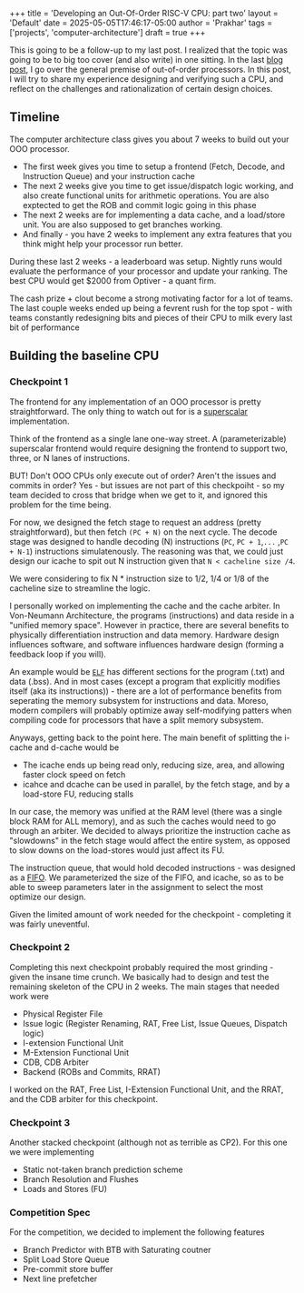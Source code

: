 +++
title = 'Developing an Out-Of-Order RISC-V CPU: part two'
layout = 'Default'
date = 2025-05-05T17:46:17-05:00
author = 'Prakhar'
tags = ['projects', 'computer-architecture']
draft = true
+++

This is going to be a follow-up to my last post. I realized that the topic
was going to be to big too cover (and also write) in one sitting. In the last 
[blog post](https://screamingpigeon.github.io/projects/ooo_pt1/), I go over
the general premise of out-of-order processors. In this post, I will try to share 
my experience designing and verifying such a CPU, and reflect on the challenges and
rationalization of certain design choices.



## Timeline 

The computer architecture class gives you about 7 weeks to build out your OOO processor.

- The first week gives you time to setup a frontend (Fetch, Decode, and Instruction Queue) and your instruction cache
- The next 2 weeks give you time to get issue/dispatch logic working, and also create 
functional units for arithmetic operations. You are also exptected to get the ROB and commit logic
going in this phase
- The next 2 weeks are for implementing a data cache, and a load/store unit. You are also supposed 
to get branches working.
- And finally - you have 2 weeks to implement any extra features that you think might help your processor
run better.


During these last 2 weeks - a leaderboard was setup. Nightly runs would evaluate the performance of your 
processor and update your ranking. The best CPU would get $2000 from Optiver - a quant firm.


The cash prize + clout become a strong motivating factor for a lot of teams. The last couple weeks ended
up being a fevrent rush for the top spot - with teams constantly redesigning bits and pieces of their
CPU to milk every last bit of performance



## Building the baseline CPU

### Checkpoint 1

The frontend for any implementation of an OOO processor is pretty straightforward. The only thing to watch
out for is a [superscalar](https://en.wikipedia.org/wiki/Superscalar_processor) implementation. 

Think of the frontend as a single lane one-way street. A (parameterizable) superscalar frontend would require
designing the frontend to support two, three, or N lanes of instructions.  

BUT! Don't OOO CPUs only execute out of order? Aren't the issues and commits in order? Yes - but issues 
are not part of this checkpoiht - so my team decided to cross that bridge when we get to it, and ignored 
this problem for the time being.

For now, we designed the fetch stage to request an address (pretty straightforward), but then fetch `(PC + N)` on the 
next cycle. The decode stage was designed to handle decoding (N) instructions (`PC`, `PC + 1`,`...` ,`PC + N-1`) 
instructions simulatenously. The reasoning was that, we could just design our icache to spit out N instruction given that
`N < cacheline size /4`.

We were considering to fix N * instruction size to 1/2, 1/4 or 1/8 of the cacheline size to streamline the logic.


I personally worked on implementing the cache and the cache arbiter. In Von-Neumann Architecture, the programs (instructions)
and data reside in a "unified memory space". However in practice, there are several benefits to physically 
differentiation instruction and data memory. Hardware design influences software, and software influences hardware design
(forming a feedback loop if you will). 

An example would be [`ELF`](https://en.wikipedia.org/wiki/Executable_and_Linkable_Format) has different sections for the program (.txt) and data
(.bss). And in most cases (except a program that explicitly modifies itself (aka its instructions)) - there are a lot of 
performance benefits from seperating the memory subsystem for instructions and data. Moreso, modern compilers will probably
optimize away self-modifying patters when compiling code for processors that have a split memory subsystem.

Anyways, getting back to the point here. The main benefit of splitting the i-cache and d-cache would be
- The icache ends up being read only, reducing size, area, and allowing faster clock speed on fetch
- icahce and dcache can be used in parallel, by the fetch stage, and by a load-store FU, reducing stalls

In our case, the memory was unified at the RAM level (there was a single block RAM for ALL memory), and as such 
the caches would need to go through an arbiter. We decided to always prioritize the instruction cache as "slowdowns"
in the fetch stage would affect the entire system, as opposed to slow downs on the load-stores would just affect its FU.


The instruction queue, that would hold decoded instructions - was designed as a [FIFO](https://www.chipverify.com/verilog/synchronous-fifo).
We parameterized the size of the FIFO, and icache, so as to be able to sweep parameters later in the assignment to select
the most optimize our design.

Given the limited amount of work needed for the checkpoint - completing it was fairly uneventful.

### Checkpoint 2

Completing this next checkpoint probably required the most grinding - given the insane time crunch. We basically
had to design and test the remaining skeleton of the CPU in 2 weeks. The main stages that needed work were
- Physical Register File
- Issue logic (Register Renaming, RAT, Free List, Issue Queues, Dispatch logic)
- I-extension Functional Unit
- M-Extension Functional Unit
- CDB, CDB Arbiter
- Backend (ROBs and Commits, RRAT)

I worked on the RAT, Free List, I-Extension Functional Unit, and the RRAT, and the CDB arbiter for this checkpoint. 




### Checkpoint 3
Another stacked checkpoint (although not as terrible as CP2). For this one we were implementing
- Static not-taken branch prediction scheme
- Branch Resolution and Flushes
- Loads and Stores (FU)



### Competition Spec
For the competition, we decided to implement the following features
- Branch Predictor with BTB with Saturating coutner
- Split Load Store Queue
- Pre-commit store buffer
- Next line prefetcher


